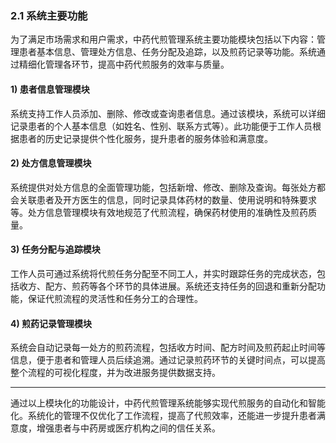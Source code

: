 ### **2.1 系统主要功能**

为了满足市场需求和用户需求，中药代煎管理系统主要功能模块包括以下内容：管理患者基本信息、管理处方信息、任务分配及追踪，以及煎药记录等功能。系统通过精细化管理各环节，提高中药代煎服务的效率与质量。

#### **1) 患者信息管理模块**
系统支持工作人员添加、删除、修改或查询患者信息。通过该模块，系统可以详细记录患者的个人基本信息（如姓名、性别、联系方式等）。此功能便于工作人员根据患者的历史记录提供个性化服务，提升患者的服务体验和满意度。

#### **2) 处方信息管理模块**

系统提供对处方信息的全面管理功能，包括新增、修改、删除及查询。每张处方都会关联患者及开方医生的信息，同时记录具体药材的数量、使用说明和特殊要求等。处方信息管理模块有效地规范了代煎流程，确保药材使用的准确性及煎药质量。

#### **3) 任务分配与追踪模块**

工作人员可通过系统将代煎任务分配至不同工人，并实时跟踪任务的完成状态，包括收方、配方、煎药等各个环节的具体进展。系统还支持任务的回退和重新分配功能，保证代煎流程的灵活性和任务分工的合理性。

#### **4) 煎药记录管理模块**

系统会自动记录每一处方的煎药流程，包括收方时间、配方时间及煎药起止时间等信息，便于患者和管理人员后续追溯。通过记录煎药环节的关键时间点，可以提高整个流程的可视化程度，并为改进服务提供数据支持。

---

通过以上模块化的功能设计，中药代煎管理系统能够实现代煎服务的自动化和智能化。系统化的管理不仅优化了工作流程，提高了代煎效率，还能进一步提升患者满意度，增强患者与中药房或医疗机构之间的信任关系。